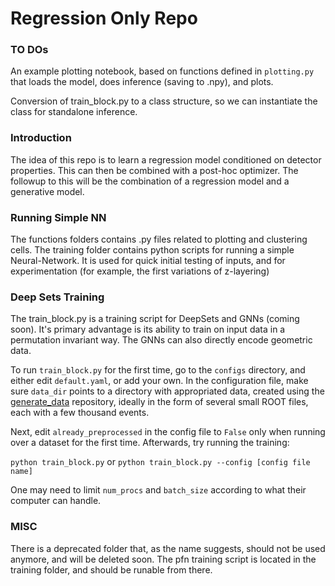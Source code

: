 # Regression Only Repo
### TO DOs
An example plotting notebook, based on functions defined in `plotting.py` that loads the model, does inference (saving to .npy), and plots.

Conversion of train_block.py to a class structure, so we can instantiate the class for standalone inference.

### Introduction
The idea of this repo is to learn a regression model conditioned on detector properties.  This can then be combined with a post-hoc optimizer.  The followup to this will be the combination of a regression model and a generative model.


### Running Simple NN
The functions folders contains .py files related to plotting and clustering cells. The training folder contains python scripts for running a simple Neural-Network. It is used for quick initial testing of inputs, and for experimentation (for example, the first variations of z-layering)

### Deep Sets Training
The train_block.py is a training script for DeepSets and GNNs (coming soon). It's primary advantage is its ability to train on input data in a permutation invariant way. The GNNs can also directly encode geometric data.

To run `train_block.py` for the first time, go to the `configs` directory, and either edit `default.yaml`, or add your own.
In the configuration file, make sure `data_dir` points to a directory with appropriated data, created using the [generate_data](https://github.com/eiccodesign/generate_data) repository, ideally in the form of several small ROOT files, each with a few thousand events.

Next, edit `already_preprocessed` in the config file to `False` only when running over a dataset for the first time. Afterwards, try running the training:

```python train_block.py```
or 
```python train_block.py --config [config file name]```

One may need to limit `num_procs` and `batch_size` according to what their computer can handle.

### MISC
There is a deprecated folder that, as the name suggests, should not be used anymore, and will be deleted soon. 
The pfn training script is located in the training folder, and should be runable from there.


